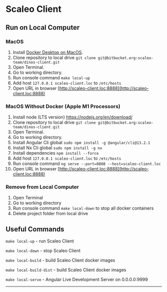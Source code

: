 # Scaleo Client

## Run on Local Computer

### MacOS

1. Install [Docker Desktop on MacOS](https://docs.docker.com/desktop/mac/install/).
2. Clone repository to local drive `git clone git@bitbucket.org:scaleo-team/dinos-client.git`
3. Open Terminal.
4. Go to working directory.
5. Run console command `make local-up`
6. Add host `127.0.0.1 scaleo-client.loc` to `/etc/hosts`
7. Open URL in browser [http://scaleo-client.loc:8888](http://scaleo-client.loc:8888)

### MacOS Without Docker (Apple M1 Processors)

1. Install node (LTS version) https://nodejs.org/en/download/
2. Clone repository to local drive `git clone git@bitbucket.org:scaleo-team/dinos-client.git`
3. Open Terminal.
4. Go to working directory.
5. Install Angular Cli global `sudo npm install -g @angular/cli@13.2.1`
6. Install Nx Cli global `sudo npm install -g nx`
7. Install dependencies `npm install --force`
8. Add host `127.0.0.1 scaleo-client.loc` to `/etc/hosts`
9. Run console command `ng serve --port=8888 --host=scaleo-client.loc`
10. Open URL in browser [http://scaleo-client.loc:8888](http://scaleo-client.loc:8888)


### Remove from Local Computer

1. Open Terminal
2. Go to working directory
3. Run console command `make local-down` to stop all docker containers
4. Delete project folder from local drive

## Useful Commands

`make local-up` - run Scaleo Client

`make local-down` - stop Scaleo Client

`make local-build` - build Scaleo Client docker images

`make local-build-dist` - build Scaleo Client docker images

`make local-serve` - Angular Live Development Server on 0.0.0.0:9999

---
